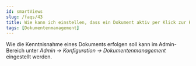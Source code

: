 ```yaml
---
id: smartViews
slug: /faqs/43
title: Wie kann ich einstellen, dass ein Dokument aktiv per Klick zur Kenntnis genommen werden muss und nicht nur per Aufruf des Dokuments
tags: [Dokumentenmanagement]
---
```

Wie die Kenntnisnahme eines Dokuments erfolgen soll kann im Admin-Bereich unter *Admin -> Konfiguration -> Dokumentenmanagement* eingestellt werden.